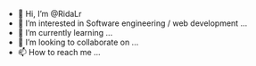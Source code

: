 - 👋 Hi, I’m @RidaLr
- 👀 I’m interested in Software engineering / web development ...
- 🌱 I’m currently learning ...
- 💞️ I’m looking to collaborate on ...
- 📫 How to reach me ...

<!---
RidaLr/RidaLr is a ✨ special ✨ repository because its `README.md` (this file) appears on your GitHub profile.
You can click the Preview link to take a look at your changes.
--->
